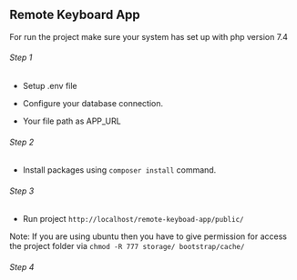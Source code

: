 ## Remote Keyboard App

For run the project make sure your system has set up with php version 7.4


###### Step 1
- Setup .env file 

- Configure your database connection.

- Your file path as APP_URL

###### Step 2
- Install packages using ```composer install``` command.

###### Step 3

- Run project ```http://localhost/remote-keyboad-app/public/``` 

Note: If you are using ubuntu then you have to give permission for access the project folder via ```chmod -R 777 storage/ bootstrap/cache/```

###### Step 4
